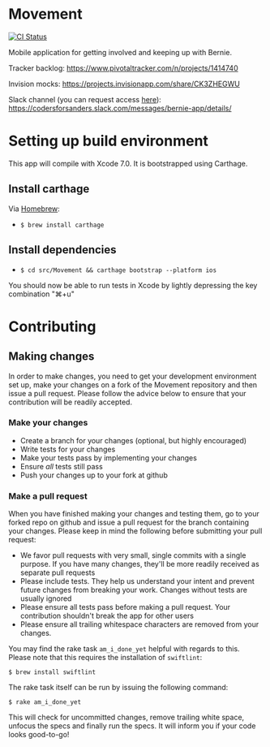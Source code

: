 # Movement

[![CI Status](https://img.shields.io/circleci/project/SandersForPresident/BernieAppiOS/master.svg)](https://circleci.com/gh/SandersForPresident/BernieAppiOS/tree/master)


Mobile application for getting involved and keeping up with Bernie.

Tracker backlog: https://www.pivotaltracker.com/n/projects/1414740

Invision mocks: https://projects.invisionapp.com/share/CK3ZHEGWU

Slack channel (you can request access [here](https://docs.google.com/forms/d/1pmxGTX17qPkZV49iuLh3rN-Mj_Z6w6M_XtUJMZCMIP4/viewform)): https://codersforsanders.slack.com/messages/bernie-app/details/

# Setting up build environment

This app will compile with Xcode 7.0. It is bootstrapped using Carthage.

## Install carthage

Via [Homebrew](http://brew.sh/):

* `$ brew install carthage`

## Install dependencies

* `$ cd src/Movement && carthage bootstrap --platform ios`

You should now be able to run tests in Xcode by lightly depressing the key combination "⌘+u"

# Contributing

## Making changes

In order to make changes, you need to get your development environment set up, make your changes on a fork of the Movement repository and then issue a pull request.  Please follow the advice below to ensure that your contribution will be readily accepted.

### Make your changes

* Create a branch for your changes (optional, but highly encouraged)
* Write tests for your changes
* Make your tests pass by implementing your changes
* Ensure _all_ tests still pass
* Push your changes up to your fork at github

### Make a pull request

When you have finished making your changes and testing them, go to your forked repo on github and issue a pull request for the branch containing your changes.  Please keep in mind the following before submitting your pull request:

* We favor pull requests with very small, single commits with a single purpose.  If you have many changes, they'll be more readily received as separate pull requests
* Please include tests.  They help us understand your intent and prevent future changes from breaking your work.  Changes without tests are usually ignored
* Please ensure all tests pass before making a pull request.  Your contribution shouldn't break the app for other users
* Please ensure all trailing whitespace characters are removed from your changes.

You may find the rake task `am_i_done_yet` helpful with regards to this. Please note that this requires the installation of `swiftlint`:

```
$ brew install swiftlint
```

The rake task itself can be run by issuing the following command:

```
$ rake am_i_done_yet
```

This will check for uncommitted changes, remove trailing white space, unfocus the specs and finally run the specs. It will inform you if your code looks good-to-go!  
